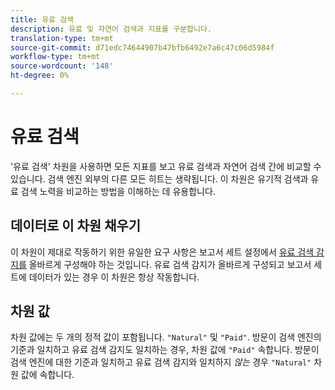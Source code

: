 ```yaml
---
title: 유료 검색
description: 유료 및 자연어 검색과 지표를 구분합니다.
translation-type: tm+mt
source-git-commit: d71edc74644907b47bfb6492e7a6c47c06d5984f
workflow-type: tm+mt
source-wordcount: '148'
ht-degree: 0%

---
```



# 유료 검색

&#39;유료 검색&#39; 차원을 사용하면 모든 지표를 보고 유료 검색과 자연어 검색 간에 비교할 수 있습니다. 검색 엔진 외부의 다른 모든 히트는 생략됩니다. 이 차원은 유기적 검색과 유료 검색 노력을 비교하는 방법을 이해하는 데 유용합니다.

## 데이터로 이 차원 채우기

이 차원이 제대로 작동하기 위한 유일한 요구 사항은 보고서 세트 설정에서 [유료 검색 감지를](/help/admin/admin/paid-search-detection/paid-search-detection.md) 올바르게 구성해야 하는 것입니다. 유료 검색 감지가 올바르게 구성되고 보고서 세트에 데이터가 있는 경우 이 차원은 항상 작동합니다.

## 차원 값

차원 값에는 두 개의 정적 값이 포함됩니다. `"Natural"` 및 `"Paid"`. 방문이 검색 엔진의 기준과 일치하고 유료 검색 감지도 일치하는 경우, 차원 값에 `"Paid"` 속합니다. 방문이 검색 엔진에 대한 기준과 일치하고 유료 검색 감지와 일치하지 *않는* 경우 `"Natural"` 차원 값에 속합니다.
